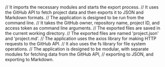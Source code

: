 
// It imports the necessary modules and starts the export process.
// It uses the GitHub API to fetch project data and then exports it to JSON and Markdown formats.
// The application is designed to be run from the command line.
// It takes the GitHub owner, repository name, project ID, and access token as command line arguments.
// The exported files are saved in the current working directory.
// The exported files are named 'project.json' and 'project.md'.
// The application uses the axios library for making HTTP requests to the GitHub API.
// It also uses the fs library for file system operations.
// The application is designed to be modular, with separate modules for fetching data from the GitHub API,
// exporting to JSON, and exporting to Markdown.